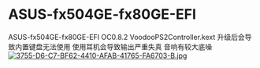 # ASUS-fx504GE-fx80GE-EFI
ASUS-fx504GE-fx80GE-EFI
OC0.8.2
VoodooPS2Controller.kext 升级后会导致内置键盘无法使用
使用耳机会导致输出严重失真 音响有较大底噪
[![3755-D6-C7-BF62-4410-AFAB-41765-FA6703-B.jpg](https://i.postimg.cc/D02Zhjxp/3755-D6-C7-BF62-4410-AFAB-41765-FA6703-B.jpg)](https://postimg.cc/S2vq7rFc)
